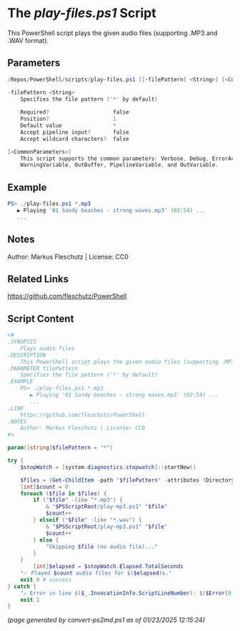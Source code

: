 The *play-files.ps1* Script
===========================

This PowerShell script plays the given audio files (supporting .MP3 and .WAV format).

Parameters
----------
```powershell
/Repos/PowerShell/scripts/play-files.ps1 [[-filePattern] <String>] [<CommonParameters>]

-filePattern <String>
    Specifies the file pattern ('*' by default)
    
    Required?                    false
    Position?                    1
    Default value                *
    Accept pipeline input?       false
    Accept wildcard characters?  false

[<CommonParameters>]
    This script supports the common parameters: Verbose, Debug, ErrorAction, ErrorVariable, WarningAction, 
    WarningVariable, OutBuffer, PipelineVariable, and OutVariable.
```

Example
-------
```powershell
PS> ./play-files.ps1 *.mp3
   ▶️ Playing '01 Sandy beaches - strong waves.mp3' (02:54) ...
   ...

```

Notes
-----
Author: Markus Fleschutz | License: CC0

Related Links
-------------
https://github.com/fleschutz/PowerShell

Script Content
--------------
```powershell
<#
.SYNOPSIS
	Plays audio files
.DESCRIPTION
	This PowerShell script plays the given audio files (supporting .MP3 and .WAV format).
.PARAMETER filePattern
	Specifies the file pattern ('*' by default)
.EXAMPLE
	PS> ./play-files.ps1 *.mp3
	   ▶️ Playing '01 Sandy beaches - strong waves.mp3' (02:54) ...
	   ...
.LINK
	https://github.com/fleschutz/PowerShell
.NOTES
	Author: Markus Fleschutz | License: CC0
#>

param([string]$filePattern = "*")

try {
	$stopWatch = [system.diagnostics.stopwatch]::startNew()

	$files = (Get-ChildItem -path "$filePattern" -attributes !Directory)
	[int]$count = 0
	foreach ($file in $files) {
		if ("$file" -like "*.mp3") {
			& "$PSScriptRoot/play-mp3.ps1" "$file"
			$count++
		} elseif ("$File" -like "*.wav") {
			& "$PSScriptRoot/play-mp3.ps1" "$file"
			$count++
		} else {
			"Skipping $file (no audio file)..."
		}
	}
        [int]$elapsed = $stopWatch.Elapsed.TotalSeconds
	"✅ Played $count audio files for $($elapsed)s."
	exit 0 # success
} catch {
	"⚠️ Error in line $($_.InvocationInfo.ScriptLineNumber): $($Error[0])"
	exit 1
}
```

*(page generated by convert-ps2md.ps1 as of 01/23/2025 12:15:24)*
